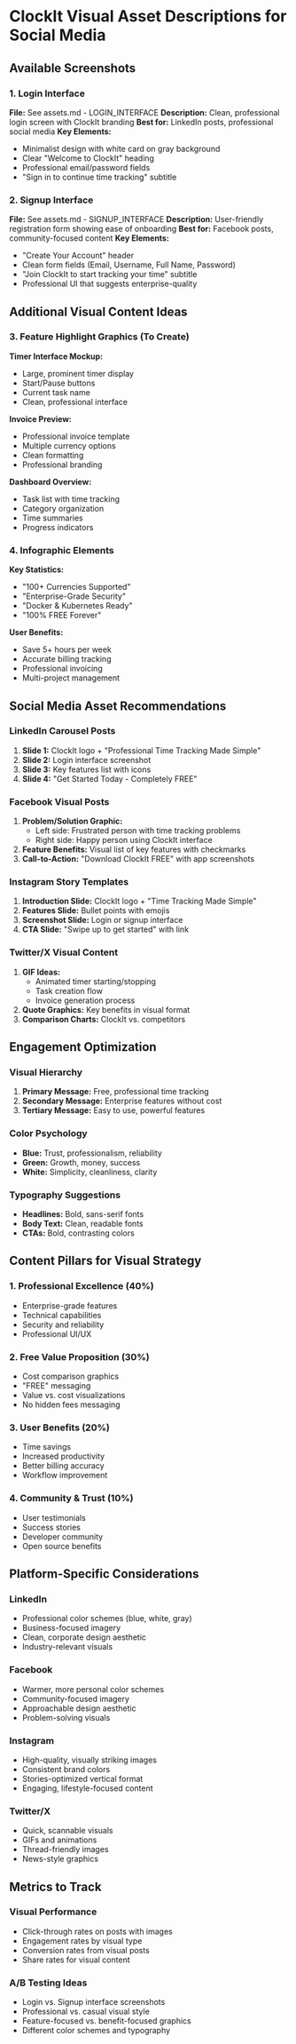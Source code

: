 # ClockIt Visual Asset Descriptions for Social Media

## Available Screenshots

### 1. Login Interface
**File:** See assets.md - LOGIN_INTERFACE
**Description:** Clean, professional login screen with ClockIt branding
**Best for:** LinkedIn posts, professional social media
**Key Elements:**
- Minimalist design with white card on gray background
- Clear "Welcome to ClockIt" heading
- Professional email/password fields
- "Sign in to continue time tracking" subtitle

### 2. Signup Interface  
**File:** See assets.md - SIGNUP_INTERFACE
**Description:** User-friendly registration form showing ease of onboarding
**Best for:** Facebook posts, community-focused content
**Key Elements:**
- "Create Your Account" header
- Clean form fields (Email, Username, Full Name, Password)
- "Join ClockIt to start tracking your time" subtitle
- Professional UI that suggests enterprise-quality

## Additional Visual Content Ideas

### 3. Feature Highlight Graphics (To Create)
**Timer Interface Mockup:**
- Large, prominent timer display
- Start/Pause buttons
- Current task name
- Clean, professional interface

**Invoice Preview:**
- Professional invoice template
- Multiple currency options
- Clean formatting
- Professional branding

**Dashboard Overview:**
- Task list with time tracking
- Category organization
- Time summaries
- Progress indicators

### 4. Infographic Elements
**Key Statistics:**
- "100+ Currencies Supported"
- "Enterprise-Grade Security"
- "Docker & Kubernetes Ready"
- "100% FREE Forever"

**User Benefits:**
- Save 5+ hours per week
- Accurate billing tracking
- Professional invoicing
- Multi-project management

## Social Media Asset Recommendations

### LinkedIn Carousel Posts
1. **Slide 1:** ClockIt logo + "Professional Time Tracking Made Simple"
2. **Slide 2:** Login interface screenshot
3. **Slide 3:** Key features list with icons
4. **Slide 4:** "Get Started Today - Completely FREE"

### Facebook Visual Posts
1. **Problem/Solution Graphic:** 
   - Left side: Frustrated person with time tracking problems
   - Right side: Happy person using ClockIt interface
2. **Feature Benefits:** Visual list of key features with checkmarks
3. **Call-to-Action:** "Download ClockIt FREE" with app screenshots

### Instagram Story Templates
1. **Introduction Slide:** ClockIt logo + "Time Tracking Made Simple"
2. **Features Slide:** Bullet points with emojis
3. **Screenshot Slide:** Login or signup interface
4. **CTA Slide:** "Swipe up to get started" with link

### Twitter/X Visual Content
1. **GIF Ideas:**
   - Animated timer starting/stopping
   - Task creation flow
   - Invoice generation process
2. **Quote Graphics:** Key benefits in visual format
3. **Comparison Charts:** ClockIt vs. competitors

## Engagement Optimization

### Visual Hierarchy
1. **Primary Message:** Free, professional time tracking
2. **Secondary Message:** Enterprise features without cost
3. **Tertiary Message:** Easy to use, powerful features

### Color Psychology
- **Blue:** Trust, professionalism, reliability
- **Green:** Growth, money, success
- **White:** Simplicity, cleanliness, clarity

### Typography Suggestions
- **Headlines:** Bold, sans-serif fonts
- **Body Text:** Clean, readable fonts
- **CTAs:** Bold, contrasting colors

## Content Pillars for Visual Strategy

### 1. Professional Excellence (40%)
- Enterprise-grade features
- Technical capabilities
- Security and reliability
- Professional UI/UX

### 2. Free Value Proposition (30%)
- Cost comparison graphics
- "FREE" messaging
- Value vs. cost visualizations
- No hidden fees messaging

### 3. User Benefits (20%)
- Time savings
- Increased productivity
- Better billing accuracy
- Workflow improvement

### 4. Community & Trust (10%)
- User testimonials
- Success stories
- Developer community
- Open source benefits

## Platform-Specific Considerations

### LinkedIn
- Professional color schemes (blue, white, gray)
- Business-focused imagery
- Clean, corporate design aesthetic
- Industry-relevant visuals

### Facebook
- Warmer, more personal color schemes
- Community-focused imagery
- Approachable design aesthetic
- Problem-solving visuals

### Instagram
- High-quality, visually striking images
- Consistent brand colors
- Stories-optimized vertical format
- Engaging, lifestyle-focused content

### Twitter/X
- Quick, scannable visuals
- GIFs and animations
- Thread-friendly images
- News-style graphics

## Metrics to Track

### Visual Performance
- Click-through rates on posts with images
- Engagement rates by visual type
- Conversion rates from visual posts
- Share rates for visual content

### A/B Testing Ideas
- Login vs. Signup interface screenshots
- Professional vs. casual visual style
- Feature-focused vs. benefit-focused graphics
- Different color schemes and typography